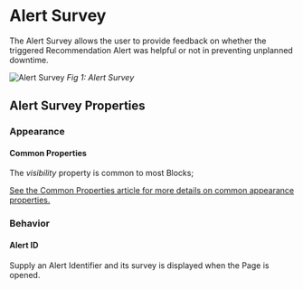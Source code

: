 # Alert Survey

The Alert Survey allows the user to provide feedback on whether the triggered Recommendation Alert was helpful or not in preventing unplanned downtime.

![Alert Survey](/docs/images/alert-survey.png)
*Fig 1: Alert Survey*

## Alert Survey Properties

### Appearance

#### Common Properties

The _visibility_ property is common to most Blocks;

[See the Common Properties article for more details on common appearance properties.](../common-properties.md#appearance)

### Behavior

#### Alert ID

Supply an Alert Identifier and its survey is displayed when the Page is opened.

